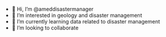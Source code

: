 - 👋 Hi, I’m @ameddisastermanager
- 👀 I’m interested in geology and disaster management
- 🌱 I’m currently learning data related to disaster management
- 💞️ I’m looking to collaborate 

<!---
ameddisastermanager/ameddisastermanager is a ✨ special ✨ repository because its `README.md` (this file) appears on your GitHub profile.
You can click the Preview link to take a look at your changes.
--->
